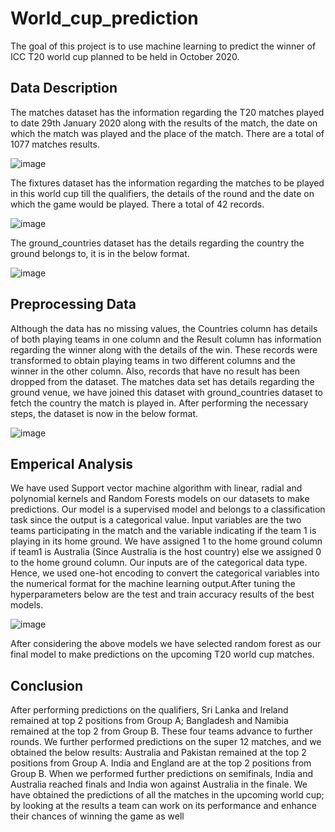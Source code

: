 # World_cup_prediction
The goal of this project is to use machine learning to predict the winner of ICC T20 world cup planned to be held in October 2020.
## Data Description
The matches dataset has the information regarding the T20 matches played to date 29th January 2020 along with the results of the match, the date on which the match was played and the place of the match. There are a total of 1077 matches results.

![image](https://user-images.githubusercontent.com/62916741/94977268-ae17a200-04dd-11eb-89f7-4180a294194f.png)

The fixtures dataset has the information regarding the matches to be played in this world cup till the qualifiers, the details of the round and the date on which the game would be played. There a total of 42 records.

![image](https://user-images.githubusercontent.com/62916741/94977306-c982ad00-04dd-11eb-8026-40db9087f721.png)

The ground_countries dataset has the details regarding the country the ground belongs to, it is in the below format.

![image](https://user-images.githubusercontent.com/62916741/94977320-d6070580-04dd-11eb-88e6-d10ebd3f6264.png)

## Preprocessing Data
Although the data has no missing values, the Countries column has details of both playing teams in one column and the Result column has information regarding the winner along with the details of the win. These records were transformed to obtain playing teams in two different columns and the winner in the other column. Also, records that have no result has been dropped from the dataset.
The matches data set has details regarding the ground venue, we have joined this dataset with ground_countries dataset to fetch the country the match is played in. After performing the necessary steps, the dataset is now in the below format.

![image](https://user-images.githubusercontent.com/62916741/94977416-4150d780-04de-11eb-8dbe-9f1af9d97a66.png)


## Emperical Analysis
We have used Support vector machine algorithm with linear, radial and polynomial kernels and Random Forests models on our datasets to make predictions.
Our model is a supervised model and belongs to a classification task since the output is a categorical value. Input variables are the two teams participating in the match and the variable indicating if the team 1 is playing in its home ground. We have assigned 1 to the home ground column if team1 is Australia (Since Australia is the host country) else we assigned 0 to the home ground column. Our inputs are of the categorical data type. Hence, we used one-hot encoding to convert the categorical variables into the numerical format for the machine learning output.After tuning the hyperparameters below are the test and train accuracy results of the best models.

![image](https://user-images.githubusercontent.com/62916741/94977459-6c3b2b80-04de-11eb-9801-68bc6964d03b.png)

After considering the above models we have selected random forest as our final model to make predictions on the upcoming T20 world cup matches.

## Conclusion
After performing predictions on the qualifiers, Sri Lanka and Ireland remained at top 2 positions from Group A; Bangladesh and Namibia remained at the top 2 from Group B. These four teams advance to further rounds.
We further performed predictions on the super 12 matches, and we obtained the below results:
Australia and Pakistan remained at the top 2 positions from Group A.
India and England are at the top 2 positions from Group B.
When we performed further predictions on semifinals, India and Australia reached finals and India won against Australia in the finale.
We have obtained the predictions of all the matches in the upcoming world cup; by looking at the results a team can work on its performance and enhance their chances of winning the game as well
